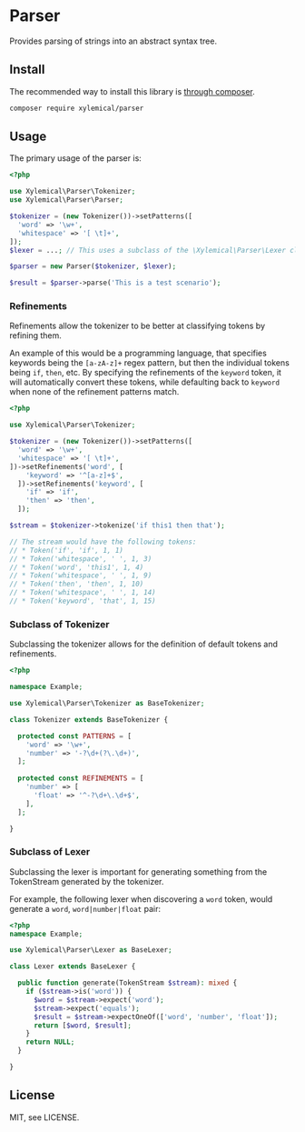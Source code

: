 # Parser

Provides parsing of strings into an abstract syntax tree.

## Install

The recommended way to install this library is [through composer](http://getcomposer.org).

```sh
composer require xylemical/parser
```

## Usage

The primary usage of the parser is:

```php
<?php

use Xylemical\Parser\Tokenizer;
use Xylemical\Parser\Parser;

$tokenizer = (new Tokenizer())->setPatterns([
  'word' => '\w+',
  'whitespace' => '[ \t]+',
]); 
$lexer = ...; // This uses a subclass of the \Xylemical\Parser\Lexer class to generate responses from the TokenStream.

$parser = new Parser($tokenizer, $lexer);

$result = $parser->parse('This is a test scenario');
```

### Refinements

Refinements allow the tokenizer to be better at classifying tokens by refining them.

An example of this would be a programming language, that specifies keywords being the `[a-zA-z]+` regex pattern, but 
then the individual tokens being `if`, `then`, etc. By specifying the refinements of the `keyword` token, it will
automatically convert these tokens, while defaulting back to `keyword` when none of the refinement patterns match.

```php
<?php

use Xylemical\Parser\Tokenizer;

$tokenizer = (new Tokenizer())->setPatterns([
  'word' => '\w+',
  'whitespace' => '[ \t]+',
])->setRefinements('word', [
    'keyword' => '^[a-z]+$',
  ])->setRefinements('keyword', [
    'if' => 'if',
    'then' => 'then',
  ]);

$stream = $tokenizer->tokenize('if this1 then that');

// The stream would have the following tokens:
// * Token('if', 'if', 1, 1)
// * Token('whitespace', ' ', 1, 3)
// * Token('word', 'this1', 1, 4)
// * Token('whitespace', ' ', 1, 9)
// * Token('then', 'then', 1, 10)
// * Token('whitespace', ' ', 1, 14)
// * Token('keyword', 'that', 1, 15)
```

### Subclass of Tokenizer

Subclassing the tokenizer allows for the definition of default tokens and refinements.

```php
<?php

namespace Example;

use Xylemical\Parser\Tokenizer as BaseTokenizer;

class Tokenizer extends BaseTokenizer {

  protected const PATTERNS = [
    'word' => '\w+',
    'number' => '-?\d+(?\.\d+)',
  ];
  
  protected const REFINEMENTS = [
    'number' => [
      'float' => '^-?\d+\.\d+$',
    ], 
  ]; 

}
```

### Subclass of Lexer

Subclassing the lexer is important for generating something from the TokenStream generated by the tokenizer.

For example, the following lexer when discovering a `word` token, would generate a `word`, `word|number|float` pair: 

```php
<?php
namespace Example;

use Xylemical\Parser\Lexer as BaseLexer;

class Lexer extends BaseLexer {

  public function generate(TokenStream $stream): mixed {
    if ($stream->is('word')) {
      $word = $stream->expect('word');
      $stream->expect('equals');
      $result = $stream->expectOneOf(['word', 'number', 'float']);
      return [$word, $result];
    }
    return NULL;
  }

}
```

## License

MIT, see LICENSE.

